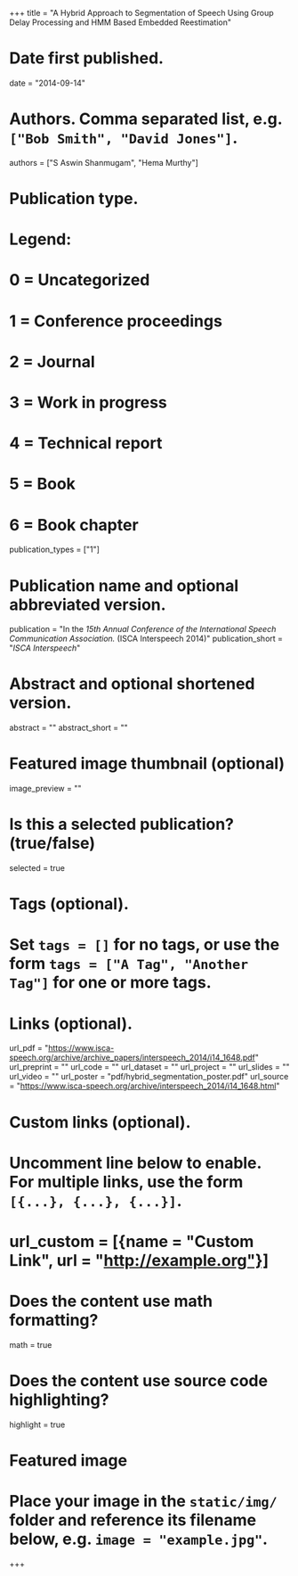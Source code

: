 +++
title = "A Hybrid Approach to Segmentation of Speech Using Group Delay Processing and HMM Based Embedded Reestimation"

# Date first published.
date = "2014-09-14"

# Authors. Comma separated list, e.g. `["Bob Smith", "David Jones"]`.
authors = ["S Aswin Shanmugam", "Hema Murthy"]

# Publication type.
# Legend:
# 0 = Uncategorized
# 1 = Conference proceedings
# 2 = Journal
# 3 = Work in progress
# 4 = Technical report
# 5 = Book
# 6 = Book chapter
publication_types = ["1"]

# Publication name and optional abbreviated version.
publication = "In the *15th Annual Conference of the International Speech Communication Association.* (ISCA Interspeech 2014)"
publication_short = "*ISCA Interspeech*"

# Abstract and optional shortened version.
abstract = ""
abstract_short = ""

# Featured image thumbnail (optional)
image_preview = ""

# Is this a selected publication? (true/false)
selected = true

# Tags (optional).
#   Set `tags = []` for no tags, or use the form `tags = ["A Tag", "Another Tag"]` for one or more tags.

# Links (optional).
url_pdf = "https://www.isca-speech.org/archive/archive_papers/interspeech_2014/i14_1648.pdf"
url_preprint = ""
url_code = ""
url_dataset = ""
url_project = ""
url_slides = ""
url_video = ""
url_poster = "pdf/hybrid_segmentation_poster.pdf"
url_source = "https://www.isca-speech.org/archive/interspeech_2014/i14_1648.html"

# Custom links (optional).
#   Uncomment line below to enable. For multiple links, use the form `[{...}, {...}, {...}]`.
# url_custom = [{name = "Custom Link", url = "http://example.org"}]

# Does the content use math formatting?
math = true

# Does the content use source code highlighting?
highlight = true

# Featured image
# Place your image in the `static/img/` folder and reference its filename below, e.g. `image = "example.jpg"`.

+++
